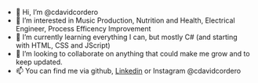 - 👋 Hi, I’m @cdavidcordero
- 👀 I’m interested in Music Production, Nutrition and Health, Electrical Engineer, Process Efficency Improvement
- 🌱 I’m currently learning everything I can, but mostly C# (and starting with HTML, CSS and JScript)
- 💞️ I’m looking to collaborate on anything that could make me grow and to keep updated. 
- 📫 You can find me via github, <a href=https://www.linkedin.com/in/david-cordero-46926533/>Linkedin</a> or Instagram @cdavidcordero
<!---
cdavidcordero/cdavidcordero is a ✨ special ✨ repository because its `README.md` (this file) appears on your GitHub profile.
You can click the Preview link to take a look at your changes.
--->
